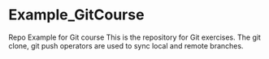 # Example_GitCourse
Repo Example for Git course
This is the repository for Git exercises. The git clone, git push operators are used to sync local and remote branches.
